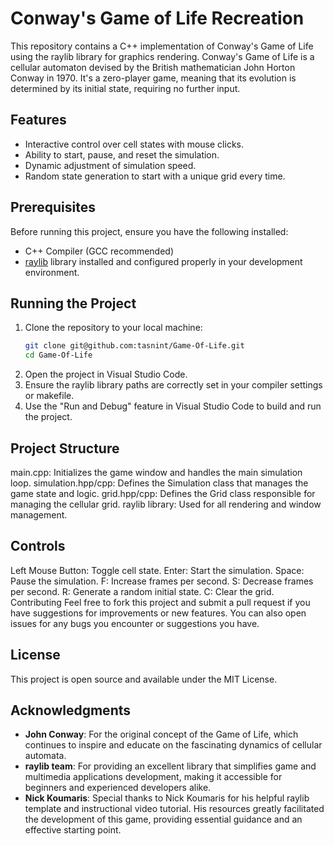 # Conway's Game of Life Recreation

This repository contains a C++ implementation of Conway's Game of Life using the raylib library for graphics rendering. 
Conway's Game of Life is a cellular automaton devised by the British mathematician John Horton Conway in 
1970. It's a zero-player game, meaning that its evolution is determined by its initial state, requiring no further input.

## Features

- Interactive control over cell states with mouse clicks.
- Ability to start, pause, and reset the simulation.
- Dynamic adjustment of simulation speed.
- Random state generation to start with a unique grid every time.

## Prerequisites

Before running this project, ensure you have the following installed:
- C++ Compiler (GCC recommended)
- [raylib](https://www.raylib.com/) library installed and configured properly in your development environment.

## Running the Project

1. Clone the repository to your local machine:
   ```bash
   git clone git@github.com:tasnint/Game-Of-Life.git
   cd Game-Of-Life
2.  Open the project in Visual Studio Code.
3.  Ensure the raylib library paths are correctly set in your compiler settings or makefile.
4.  Use the "Run and Debug" feature in Visual Studio Code to build and run the project.


## Project Structure

main.cpp: Initializes the game window and handles the main simulation loop.
simulation.hpp/cpp: Defines the Simulation class that manages the game state and logic.
grid.hpp/cpp: Defines the Grid class responsible for managing the cellular grid.
raylib library: Used for all rendering and window management.

## Controls

Left Mouse Button: Toggle cell state.
Enter: Start the simulation.
Space: Pause the simulation.
F: Increase frames per second.
S: Decrease frames per second.
R: Generate a random initial state.
C: Clear the grid.
Contributing
Feel free to fork this project and submit a pull request if you have suggestions for improvements or new features. You can also open issues for any bugs you encounter or suggestions you have.

## License

This project is open source and available under the MIT License.

## Acknowledgments

- **John Conway**: For the original concept of the Game of Life, which continues to inspire and educate on the fascinating dynamics of cellular automata.
- **raylib team**: For providing an excellent library that simplifies game and multimedia applications development, making it accessible for beginners and experienced developers alike.
- **Nick Koumaris**: Special thanks to Nick Koumaris for his helpful raylib template and instructional video tutorial. His resources greatly facilitated the development of this game, providing essential guidance and an effective starting point.



